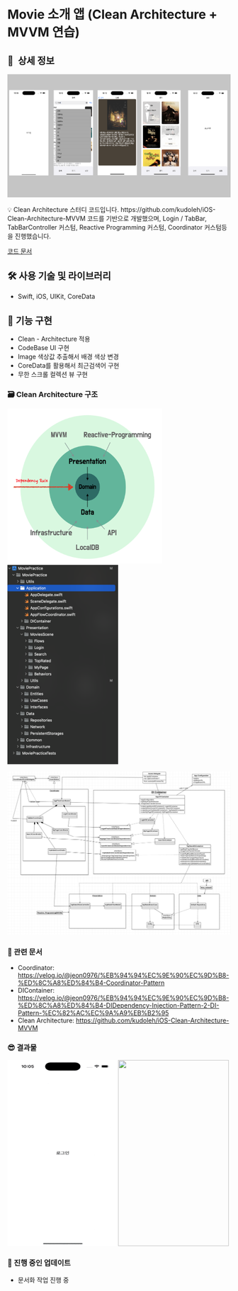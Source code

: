# Movie 소개 앱 (Clean Architecture + MVVM 연습)

## 📖  상세 정보

![1](/imgs/1.png)

<aside>
💡 Clean Architecture 스터디 코드입니다.  https://github.com/kudoleh/iOS-Clean-Architecture-MVVM 코드를 기반으로 개발했으며, Login / TabBar, TabBarController 커스텀, Reactive Programming 커스텀, Coordinator 커스텀등을 진행했습니다.

[코드 문서](https://jeon0976.github.io/CleanArchitecture_doc/)

</aside>

## 🛠️ 사용 기술 및 라이브러리

- Swift, iOS, UIKit, CoreData

## 📱 기능 구현

- Clean - Architecture 적용
- CodeBase UI 구현
- Image 색상값 추출해서 배경 색상 변경
- CoreData를 활용해서 최근검색어 구현
- 무한 스크롤 컬렉션 뷰 구현

### 🗃️ Clean Architecture 구조

<img src="/imgs/2.png" width = "350" height = "350"/> <img src="/imgs/3.png" width = "250" height = "450"/>

![4.png](/imgs/4.png)
### 📄 관련 문서

- Coordinator: https://velog.io/@jeon0976/%EB%94%94%EC%9E%90%EC%9D%B8-%ED%8C%A8%ED%84%B4-Coordinator-Pattern
- DIContainer: https://velog.io/@jeon0976/%EB%94%94%EC%9E%90%EC%9D%B8-%ED%8C%A8%ED%84%B4-DIDependency-Injection-Pattern-2-DI-Pattern-%EC%82%AC%EC%9A%A9%EB%B2%95
- Clean Architecture: https://github.com/kudoleh/iOS-Clean-Architecture-MVVM

### 😎 결과물 

<img src="/imgs/5.gif" width = "250" height = "420"/><img src="/imgs/6.gif" width = "250" height = "420"/>

### 🔧 진행 중인 업데이트

- 문서화 작업 진행 중
